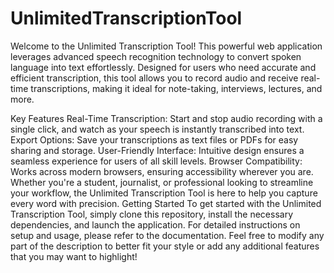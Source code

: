 # UnlimitedTranscriptionTool
Welcome to the Unlimited Transcription Tool! 
This powerful web application leverages advanced speech recognition technology to convert spoken language into text effortlessly. 
Designed for users who need accurate and efficient transcription, this tool allows you to record audio and receive real-time transcriptions, making it ideal for note-taking, interviews, lectures, and more.

Key Features
Real-Time Transcription: Start and stop audio recording with a single click, and watch as your speech is instantly transcribed into text.
Export Options: Save your transcriptions as text files or PDFs for easy sharing and storage.
User-Friendly Interface: Intuitive design ensures a seamless experience for users of all skill levels.
Browser Compatibility: Works across modern browsers, ensuring accessibility wherever you are.
Whether you're a student, journalist, or professional looking to streamline your workflow, the Unlimited Transcription Tool is here to help you capture every word with precision.
Getting Started
To get started with the Unlimited Transcription Tool, simply clone this repository, install the necessary dependencies, and launch the application. For detailed instructions on setup and usage, please refer to the documentation. 
Feel free to modify any part of the description to better fit your style or add any additional features that you may want to highlight!

